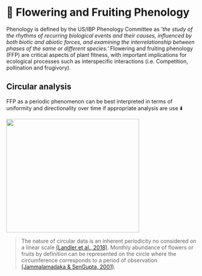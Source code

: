 # :cherry_blossom: Flowering and Fruiting Phenology 
Phenology is defined by the US/IBP Phenology Committee as *'the study of the rhythms of recurring biological events and their causes, influenced by both biotic and abiotic forces, and examining the interrelationship between phases of the same or different species.'* Flowering and fruiting phenology (FFP) are critical aspects of plant fitness, with important implications for ecological processes such as interspecific interactions (i.e. Competition, pollination and frugivory).
## Circular analysis
FFP as a periodic phenomenon can be best interpreted in terms of uniformity and directionality over time if appropriate analysis are use ⬇️

<img src="https://github.com/ALSoCab/FFP-Circular-Analysis/assets/163931084/101eb9d7-589a-4d04-a605-5a9b30bea9f4" width="350" height="300" style="right">

>The nature of circular data is an inherent periodicity no considered on a linear scale [(Landler et al., 2018)](https://doi.org/10.1007/s00265-018-2538-y). Monthly abundance of flowers or fruits by definition can be represented on the circle where the circumference corresponds to a period of observation [(Jammalamadaka & SenGupta, 2001)](https://doi.org/10.1142/4031). 



